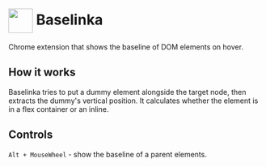 <img src="icons/icon64.png" height="48" width="48" align="absmiddle"> Baselinka
=======================

Chrome extension that shows the baseline of DOM elements on hover.

## How it works 

Baselinka tries to put a dummy element alongside the target node, then extracts the dummy's vertical position. It calculates whether the element is in a flex container or an inline.

## Controls

`Alt + MouseWheel` - show the baseline of a parent elements.
